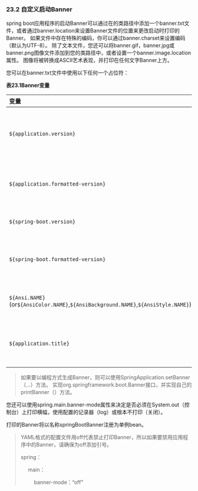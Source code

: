### 23.2 自定义启动Banner

spring boot应用程序的启动Banner可以通过在的类路径中添加一个banner.txt文件，或者通过banner.location来设置Banner文件的位置来更改启动时打印的Banner。 如果文件中存在特殊的编码，你可以通过banner.charset来设置编码（默认为UTF-8）。 除了文本文件，您还可以将banner.gif，banner.jpg或banner.png图像文件添加到您的类路径中，或者设置一个banner.image.location属性。 图像将被转换成ASCII艺术表现，并打印在任何文字Banner上方。

您可以在banner.txt文件中使用以下任何一个占位符：

**表23.1Banner变量**

| 变量 | 描述 |
| :--- | :--- |
| `${application.version}` | 在MANIFEST.MF中声明的应用程序版本号。 例如，Implementation-Version: 1.0被打印为1.0。 |
| `${application.formatted-version}` | 在MANIFEST.MF中声明的格式化显示的应用程序版本号（用括号括起来并以v替代）。 例如（v1.0）。 |
| `${spring-boot.version}` | 您正在使用的Spring Boot版本。 例如1.5.3.RELEASE。 |
| `${spring-boot.formatted-version}` | 您正在使用的spring boot版本的格式化显示（用括号括起来并以v替代）。 例如（v1.5.3.RELEASE）。 |
| `${Ansi.NAME}`\(or`${AnsiColor.NAME}`,`${AnsiBackground.NAME}`,`${AnsiStyle.NAME}`\) | 其中NAME是ANSI转义码的名称。 有关详细信息，请参阅AnsiPropertySource。 |
| `${application.title}` | 在MANIFEST.MF中声明的应用程序标题。 例如：Implementation-Title：MyAppis打印为MyApp。 |

> 如果要以编程方式生成Banner，则可以使用SpringApplication.setBanner（...）方法。 实现org.springframework.boot.Banner接口，并实现自己的printBanner（）方法。

您还可以使用spring.main.banner-mode属性来决定是否必须在System.out（控制台）上打印横幅，使用配置的记录器（log）或根本不打印（关闭）。

打印的Banner将以名称springBootBanner注册为单例bean。

> YAML格式的配置文件用off代表禁止打印Banner，所以如果要禁用应用程序中的Banner，请确保为off添加引号。
>
> spring：
>
>      main：
>
>          banner-mode：“off”



